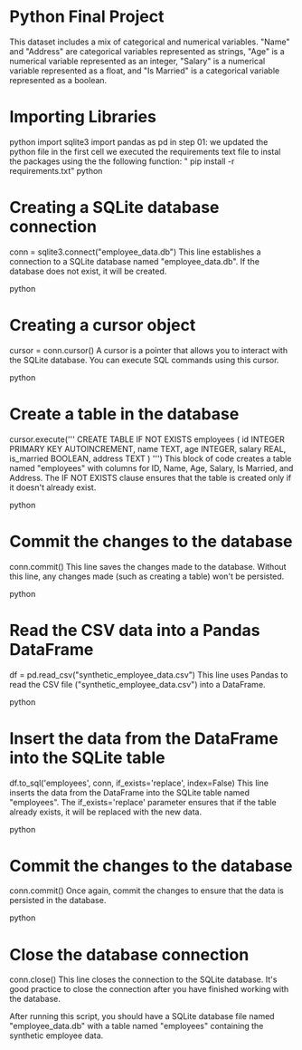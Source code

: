 
# Python Final Project

This dataset includes a mix of categorical and numerical variables. "Name" and "Address" are categorical variables represented as strings, "Age" is a numerical variable represented as an integer, "Salary" is a numerical variable represented as a float, and "Is Married" is a categorical variable represented as a boolean.
# Importing Libraries
python
import sqlite3
import pandas as pd
   in step 01: we updated the python file in the first cell we executed the requirements text file to instal the packages using the the following function: " pip install -r requirements.txt"
python
# Creating a SQLite database connection
conn = sqlite3.connect("employee_data.db")
This line establishes a connection to a SQLite database named "employee_data.db". If the database does not exist, it will be created.


python
# Creating a cursor object 
cursor = conn.cursor()
A cursor is a pointer that allows you to interact with the SQLite database. You can execute SQL commands using this cursor.

python
# Create a table in the database
cursor.execute('''
    CREATE TABLE IF NOT EXISTS employees (
        id INTEGER PRIMARY KEY AUTOINCREMENT,
        name TEXT,
        age INTEGER,
        salary REAL,
        is_married BOOLEAN,
        address TEXT
    )
''')
This block of code creates a table named "employees" with columns for ID, Name, Age, Salary, Is Married, and Address. The IF NOT EXISTS clause ensures that the table is created only if it doesn't already exist.

python
# Commit the changes to the database
conn.commit()
This line saves the changes made to the database. Without this line, any changes made (such as creating a table) won't be persisted.

python
# Read the CSV data into a Pandas DataFrame
df = pd.read_csv("synthetic_employee_data.csv")
This line uses Pandas to read the CSV file ("synthetic_employee_data.csv") into a DataFrame.

python
# Insert the data from the DataFrame into the SQLite table
df.to_sql('employees', conn, if_exists='replace', index=False)
This line inserts the data from the DataFrame into the SQLite table named "employees". The if_exists='replace' parameter ensures that if the table already exists, it will be replaced with the new data.

python
# Commit the changes to the database
conn.commit()
Once again, commit the changes to ensure that the data is persisted in the database.

python
# Close the database connection
conn.close()
This line closes the connection to the SQLite database. It's good practice to close the connection after you have finished working with the database.

After running this script, you should have a SQLite database file named "employee_data.db" with a table named "employees" containing the synthetic employee data.

